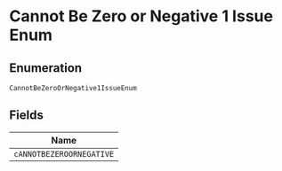 
# Cannot Be Zero or Negative 1 Issue Enum

## Enumeration

`CannotBeZeroOrNegative1IssueEnum`

## Fields

| Name |
|  --- |
| `cANNOTBEZEROORNEGATIVE` |

